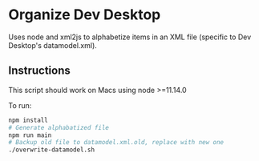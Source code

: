 # Organize Dev Desktop

Uses node and xml2js to alphabetize items in an XML file (specific to Dev Desktop's datamodel.xml).

## Instructions

This script should work on Macs using node >=11.14.0

To run:

```bash
npm install
# Generate alphabatized file
npm run main
# Backup old file to datamodel.xml.old, replace with new one
./overwrite-datamodel.sh
```
